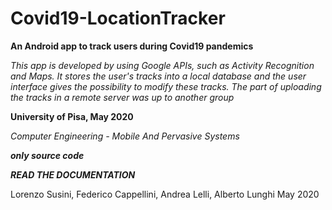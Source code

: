# Covid19-LocationTracker
 
**An Android app to track users during Covid19 pandemics**

_This app is developed by using Google APIs, such as Activity Recognition and Maps. It stores the user's tracks into a local database and the user interface gives the possibility to modify these tracks. The part of uploading the tracks in a remote server was up to another group_

**University of Pisa, May 2020**
 
 _Computer Engineering - Mobile And Pervasive Systems_
 
**_only source code_**

**_READ THE DOCUMENTATION_**

 
 Lorenzo Susini, Federico Cappellini, Andrea Lelli, Alberto Lunghi
 May 2020

